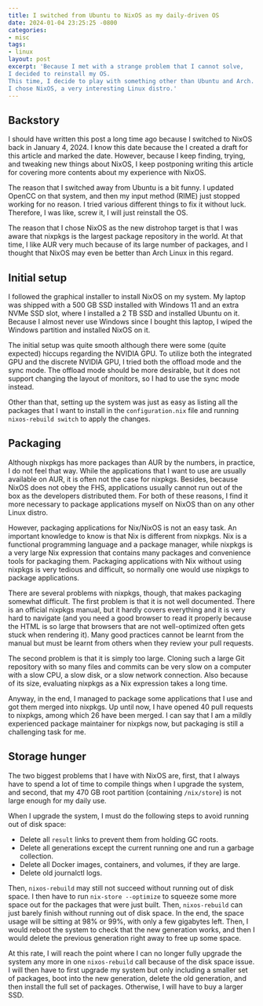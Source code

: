 ```yaml
---
title: I switched from Ubuntu to NixOS as my daily-driven OS
date: 2024-01-04 23:25:25 -0800
categories:
- misc
tags:
- linux
layout: post
excerpt: 'Because I met with a strange problem that I cannot solve,
I decided to reinstall my OS.
This time, I decide to play with something other than Ubuntu and Arch.
I chose NixOS, a very interesting Linux distro.'
---
```


## Backstory

I should have written this post a long time ago
because I switched to NixOS back in January 4, 2024.
I know this date because the I created a draft for this article and marked the date.
However, because I keep finding, trying, and tweaking new things about NixOS,
I keep postponing writing this article
for covering more contents about my experience with NixOS.

The reason that I switched away from Ubuntu is a bit funny.
I updated OpenCC on that system, and then my input method (RIME) just stopped working for no reason.
I tried various different things to fix it without luck.
Therefore, I was like, screw it, I will just reinstall the OS.

The reason that I chose NixOS as the new distrohop target
is that I was aware that nixpkgs is the largest package repository in the world.
At that time, I like AUR very much because of its large number of packages,
and I thought that NixOS may even be better than Arch Linux in this regard.

## Initial setup

I followed the graphical installer to install NixOS on my system.
My laptop was shipped with a 500 GB SSD installed with Windows 11
and an extra NVMe SSD slot, where I installed a 2 TB SSD and installed Ubuntu on it.
Because I almost never use Windows since I bought this laptop,
I wiped the Windows partition and installed NixOS on it.

The initial setup was quite smooth
although there were some (quite expected) hiccups regarding the NVIDIA GPU.
To utilize both the integrated GPU and the discrete NVIDIA GPU,
I tried both the offload mode and the sync mode.
The offload mode should be more desirable,
but it does not support changing the layout of monitors,
so I had to use the sync mode instead.

Other than that, setting up the system was just as easy as
listing all the packages that I want to install in the `configuration.nix` file
and running `nixos-rebuild switch` to apply the changes.

## Packaging

Although nixpkgs has more packages than AUR by the numbers,
in practice, I do not feel that way.
While the applications that I want to use are usually available on AUR,
it is often not the case for nixpkgs.
Besides, because NixOS does not obey the FHS,
applications usually cannot run out of the box as the developers distributed them.
For both of these reasons,
I find it more necessary to package applications myself on NixOS
than on any other Linux distro.

However, packaging applications for Nix/NixOS is not an easy task.
An important knowledge to know is that Nix is different from nixpkgs.
Nix is a functional programming language and a package manager,
while nixpkgs is a very large Nix expression that contains many packages
and convenience tools for packaging them.
Packaging applications with Nix without using nixpkgs is very tedious and difficult,
so normally one would use nixpkgs to package applications.

There are several problems with nixpkgs, though, that makes packaging somewhat difficult.
The first problem is that it is not well documented.
There is an official nixpkgs manual,
but it hardly covers everything and it is very hard to navigate
(and you need a good browser to read it properly
because the HTML is so large that browsers that are not well-optimized
often gets stuck when rendering it).
Many good practices cannot be learnt from the manual
but must be learnt from others when they review your pull requests.

The second problem is that it is simply too large.
Cloning such a large Git repository with so many files and commits
can be very slow on a computer with a slow CPU, a slow disk, or a slow network connection.
Also because of its size,
evaluating nixpkgs as a Nix expression takes a long time.

Anyway, in the end, I managed to package some applications that I use
and got them merged into nixpkgs.
Up until now, I have opened 40 pull requests to nixpkgs,
among which 26 have been merged.
I can say that I am a mildly experienced package maintainer for nixpkgs now,
but packaging is still a challenging task for me.

## Storage hunger

The two biggest problems that I have with NixOS are,
first, that I always have to spend a lot of time to compile things when I upgrade the system,
and second, that my 470 GB root partition
(containing `/nix/store`) is not large enough for my daily use.

When I upgrade the system,
I must do the following steps to avoid running out of disk space:

- Delete all `result` links to prevent them from holding GC roots.
- Delete all generations except the current running one and run a garbage collection.
- Delete all Docker images, containers, and volumes, if they are large.
- Delete old journalctl logs.

Then, `nixos-rebuild` may still not succeed without running out of disk space.
I then have to run `nix-store --optimize` to squeeze some more space out for the packages that were just built.
Then, `nixos-rebuild` can just barely finish without running out of disk space.
In the end, the space usage will be sitting at 98% or 99%, with only a few gigabytes left.
Then, I would reboot the system to check that the new generation works,
and then I would delete the previous generation right away to free up some space.

At this rate, I will reach the point where I can no longer fully upgrade the system any more
in one `nixos-rebuild` call because of the disk space issue.
I will then have to first upgrade my system but only including
a smaller set of packages,
boot into the new generation,
delete the old generation,
and then install the full set of packages.
Otherwise, I will have to buy a larger SSD.
